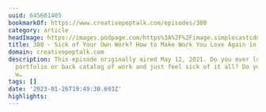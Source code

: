 ```yaml
---
uuid: 645601405
bookmarkOf: https://www.creativepeptalk.com/episodes/380
category: article
headImage: https://images.podpage.com/https%3A%2F%2Fimage.simplecastcdn.com%2Fimages%2F4e866010-eca3-48bf-95ab-1d0101ed9285%2Ff4487308-e04b-46b1-9a24-dc23dcbe90fb%2F3000x3000%2F317.jpg%3Faid%3Drss_feed?auto=format&fill=blur&fit=fill&h=628&w=1200&s=e9c6f8198ea2c063450870d3ec9fcd3d
title: 380 - Sick of Your Own Work? How to Make Work You Love Again in 5 Steps REPLAY
domain: creativepeptalk.com
description: This episode originally aired May 12, 2021. Do you ever look over your
  portfolio or back catalog of work and just feel sick of it all? Do you fear your
  w…
tags: []
date: '2023-01-26T19:49:30.693Z'
highlights: 
---
```



